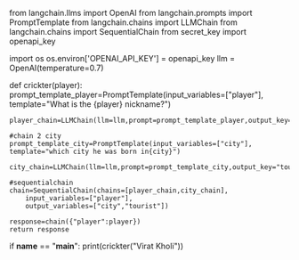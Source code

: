 from langchain.llms import OpenAI
from langchain.prompts import PromptTemplate
from langchain.chains import LLMChain
from langchain.chains import SequentialChain
from secret_key import openapi_key

import os
os.environ['OPENAI_API_KEY'] = openapi_key
llm = OpenAI(temperature=0.7)

def crickter(player):
    prompt_template_player=PromptTemplate(input_variables=["player"],
    template="What is the {player} nickname?")

    player_chain=LLMChain(llm=llm,prompt=prompt_template_player,output_key="city")

    #chain 2 city
    prompt_template_city=PromptTemplate(input_variables=["city"],
    template="which city he was born in{city}")
    
    city_chain=LLMChain(llm=llm,prompt=prompt_template_city,output_key="tourist")
    
    #sequentialchain
    chain=SequentialChain(chains=[player_chain,city_chain],
        input_variables=["player"],
        output_variables=["city","tourist"])
    
    response=chain({"player":player})
    return response
if __name__ == "__main__":
    print(crickter("Virat Kholi"))
   

















